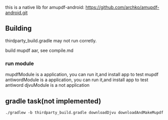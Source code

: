 this is a native lib for amupdf-android:
https://github.com/archko/amupdf-android.git

## Building
thirdparty_build.gradle may not run corretly.

build mupdf aar, see compile.md

### run module
mupdfModule is a application, you can run it,and install app to test mupdf
antiwordModule is a application, you can run it,and install app to test antiword
djvuModule is a not application

## gradle task(not implemented)
`./gradlew -b thirdparty_build.gradle downloadDjvu downloadAndMakeMupdf`